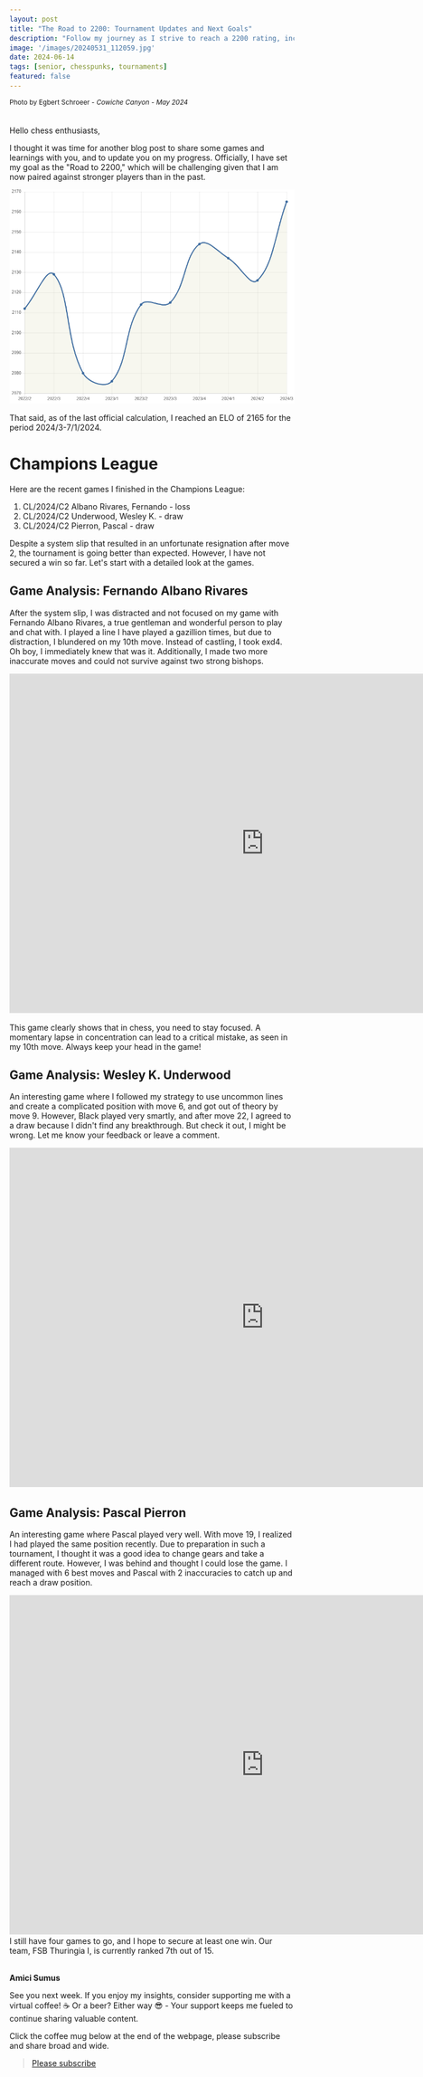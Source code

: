 ```yaml
---
layout: post
title: "The Road to 2200: Tournament Updates and Next Goals"
description: "Follow my journey as I strive to reach a 2200 rating, including tournament updates and strategic insights."
image: '/images/20240531_112059.jpg'
date: 2024-06-14
tags: [senior, chesspunks, tournaments]
featured: false
---
```


<div style="text-align: left; font-size: smaller;">
Photo by Egbert Schroeer -  <i>Cowiche Canyon - May 2024</i>
</div>
<br>
<br>
Hello chess enthusiasts,

I thought it was time for another blog post to share some games and learnings with you, and to update you on my progress. Officially, I have set my goal as the "Road to 2200," which will be challenging given that I am now paired against stronger players than in the past.

![Rating July 2024](/images/rating-6-14-2024.png)

That said, as of the last official calculation, I reached an ELO of 2165 for the period 2024/3-7/1/2024.

# Champions League

Here are the recent games I finished in the Champions League:

1. CL/2024/C2 Albano Rivares, Fernando - loss
2. CL/2024/C2 Underwood, Wesley K. - draw
3. CL/2024/C2 Pierron, Pascal - draw

Despite a system slip that resulted in an unfortunate resignation after move 2, the tournament is going better than expected. However, I have not secured a win so far. Let's start with a detailed look at the games.

## Game Analysis: Fernando Albano Rivares

After the system slip, I was distracted and not focused on my game with Fernando Albano Rivares, a true gentleman and wonderful person to play and chat with. I played a line I have played a gazillion times, but due to distraction, I blundered on my 10th move. Instead of castling, I took exd4. Oh boy, I immediately knew that was it. Additionally, I made two more inaccurate moves and could not survive against two strong bishops.

<iframe style='border: 0;' width='900px' height='600px' src='https://share.chessbase.com/SharedGames/frame/?p=syxJjZewqgLGmyR53x3MkFug/6d+herhSL/H6tw2MO0En6i8akcWmLwmKkwMD5c6'></iframe>

<br>

This game clearly shows that in chess, you need to stay focused. A momentary lapse in concentration can lead to a critical mistake, as seen in my 10th move. Always keep your head in the game!

## Game Analysis: Wesley K. Underwood

An interesting game where I followed my strategy to use uncommon lines and create a complicated position with move 6, and got out of theory by move 9. However, Black played very smartly, and after move 22, I agreed to a draw because I didn't find any breakthrough. But check it out, I might be wrong. Let me know your feedback or leave a comment.

<iframe style='border: 0;' width='900px' height='600px' src='https://share.chessbase.com/SharedGames/frame/?p=syxJjZewqgLGmyR53x3MkPLG3bouvmE8MvbBL2+v4pqJA1Ub/+VhLJRxW4L3yjFF'></iframe>

<br>

## Game Analysis: Pascal Pierron

An interesting game where Pascal played very well. With move 19, I realized I had played the same position recently. Due to preparation in such a tournament, I thought it was a good idea to change gears and take a different route. However, I was behind and thought I could lose the game. I managed with 6 best moves and Pascal with 2 inaccuracies to catch up and reach a draw position.

<iframe style='border: 0;' width='900px' height='600px' src='https://share.chessbase.com/SharedGames/frame/?p=syxJjZewqgLGmyR53x3MkFyCpbrhY+/N9AHG7/SJVvOM5HJdKij1Y6ziX2gErfiO'></iframe>

<br>
I still have four games to go, and I hope to secure at least one win. Our team, FSB Thuringia I, is currently ranked 7th out of 15.

<br>
<br>

**Amici Sumus**

See you next week. If you enjoy my insights, consider supporting me with a virtual coffee! ☕️ Or a beer? Either way 😎 - Your support keeps me fueled to continue sharing valuable content.

Click the coffee mug below at the end of the webpage, please subscribe and share broad and wide.

> [Please subscribe](https://follow.it/senior-chess-improver?leanpub)
